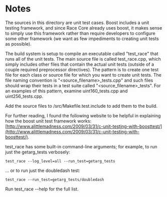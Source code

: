 # Notes
The sources in this directory are unit test cases.  Boost includes a
unit testing framework, and since Race Core already uses boost, it makes
sense to simply use this framework rather than require developers to
configure some other framework (we want as few impediments to creating
unit tests as possible).

The build system is setup to compile an executable called "test_race"
that runs all of the unit tests.  The main source file is called
test_race.cpp, which simply includes other files that contain the
actual unit tests (outside of a couple required preprocessor
directives).  The pattern is to create one test file for each class or
source file for which you want to create unit tests.  The file naming
convention is "<source_filename>_tests.cpp" and such files should wrap
their tests in a test suite called "<source_filename>_tests".  For an
examples of this pattern, examine uint160_tests.cpp and
uint256_tests.cpp.

Add the source files to /src/Makefile.test.include to add them to the build.

For further reading, I found the following website to be helpful in
explaining how the boost unit test framework works:
[http://www.alittlemadness.com/2009/03/31/c-unit-testing-with-boosttest/](http://www.alittlemadness.com/2009/03/31/c-unit-testing-with-boosttest/).

test_race has some built-in command-line arguments; for
example, to run just the getarg_tests verbosely:

    test_race --log_level=all --run_test=getarg_tests

... or to run just the doubledash test:

    test_race --run_test=getarg_tests/doubledash

Run  test_race --help   for the full list.

